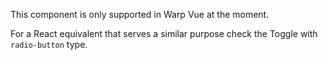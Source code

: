This component is only supported in Warp Vue at the moment.

For a React equivalent that serves a similar purpose check the Toggle<!-- [Toggle](/components/toggle/) --> with `radio-button` type.
